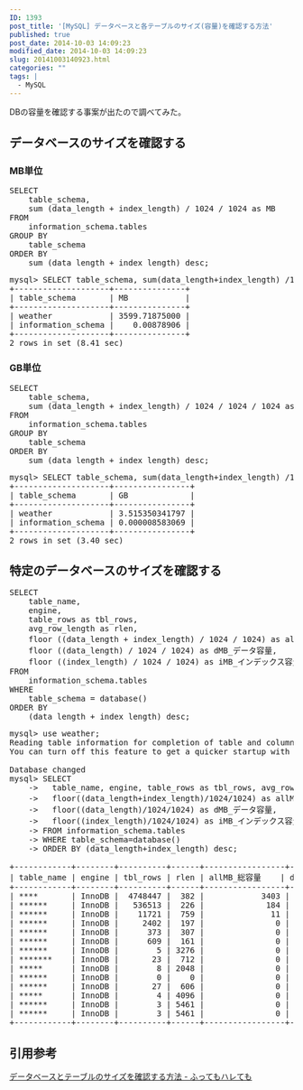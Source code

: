 ```yaml
---
ID: 1393
post_title: '[MySQL] データベースと各テーブルのサイズ(容量)を確認する方法'
published: true
post_date: 2014-10-03 14:09:23
modified_date: 2014-10-03 14:09:23
slug: 20141003140923.html
categories: ""
tags: |
  - MySQL
---
```

DBの容量を確認する事案が出たので調べてみた。
<!--more-->
<h2>データベースのサイズを確認する</h2>
<h3>MB単位</h3>
<pre class="prettyprint lang-sql">SELECT
    table_schema,
    sum (data_length + index_length) / 1024 / 1024 as MB
FROM
    information_schema.tables
GROUP BY
    table_schema
ORDER BY
    sum (data_length + index_length) desc;</pre>

<pre class="cmd">
mysql> SELECT table_schema, sum(data_length+index_length) /1024 /1024 as MB FROM information_schema.tables GROUP BY table_schema ORDER BY sum(data_length+index_length) desc;
+--------------------+---------------+
| table_schema       | MB            |
+--------------------+---------------+
| weather            | 3599.71875000 |
| information_schema |    0.00878906 |
+--------------------+---------------+
2 rows in set (8.41 sec)
</pre>

<h3>GB単位</h3>
<pre class="prettyprint lang-sql">SELECT
    table_schema,
    sum (data_length + index_length) / 1024 / 1024 / 1024 as GB
FROM
    information_schema.tables
GROUP BY
    table_schema
ORDER BY
    sum (data_length + index_length) desc;</pre>

<pre class="cmd">
mysql> SELECT table_schema, sum(data_length+index_length) /1024 /1024/1024 as GB FROM information_schema.tables GROUP BY table_schema ORDER BY sum(data_length+index_length) desc;
+--------------------+----------------+
| table_schema       | GB             |
+--------------------+----------------+
| weather            | 3.515350341797 |
| information_schema | 0.000008583069 |
+--------------------+----------------+
2 rows in set (3.40 sec)
</pre>

<h2>特定のデータベースのサイズを確認する</h2>
<pre class="prettyprint lang-sql">SELECT
    table_name,
    engine,
    table_rows as tbl_rows,
    avg_row_length as rlen,
    floor ((data_length + index_length) / 1024 / 1024) as allMB_総容量,
    floor ((data_length) / 1024 / 1024) as dMB_データ容量,
    floor ((index_length) / 1024 / 1024) as iMB_インデックス容量
FROM
    information_schema.tables
WHERE
    table_schema = database()
ORDER BY
    (data_length + index_length) desc;</pre>

<pre class="cmd">
mysql> use weather;
Reading table information for completion of table and column names
You can turn off this feature to get a quicker startup with -A

Database changed
mysql> SELECT
    ->   table_name, engine, table_rows as tbl_rows, avg_row_length as rlen,
    ->   floor((data_length+index_length)/1024/1024) as allMB_総容量,
    ->   floor((data_length)/1024/1024) as dMB_データ容量,
    ->   floor((index_length)/1024/1024) as iMB_インデックス容量
    -> FROM information_schema.tables
    -> WHERE table_schema=database()
    -> ORDER BY (data_length+index_length) desc;

+------------+--------+----------+------+-----------------+---------------------+------------------------------+
| table_name | engine | tbl_rows | rlen | allMB_総容量    | dMB_データ容量      | iMB_インデックス容量         |
+------------+--------+----------+------+-----------------+---------------------+------------------------------+
| ****       | InnoDB |  4748447 |  382 |            3403 |                1734 |                         1669 |
| ******     | InnoDB |   536513 |  226 |             184 |                 115 |                           69 |
| ******     | InnoDB |    11721 |  759 |              11 |                   8 |                            2 |
| ******     | InnoDB |     2402 |  197 |               0 |                   0 |                            0 |
| ******     | InnoDB |      373 |  307 |               0 |                   0 |                            0 |
| ******     | InnoDB |      609 |  161 |               0 |                   0 |                            0 |
| ******     | InnoDB |        5 | 3276 |               0 |                   0 |                            0 |
| *******    | InnoDB |       23 |  712 |               0 |                   0 |                            0 |
| *****      | InnoDB |        8 | 2048 |               0 |                   0 |                            0 |
| ******     | InnoDB |        0 |    0 |               0 |                   0 |                            0 |
| ******     | InnoDB |       27 |  606 |               0 |                   0 |                            0 |
| *****      | InnoDB |        4 | 4096 |               0 |                   0 |                            0 |
| ******     | InnoDB |        3 | 5461 |               0 |                   0 |                            0 |
| ******     | InnoDB |        3 | 5461 |               0 |                   0 |                            0 |
+------------+--------+----------+------+-----------------+---------------------+------------------------------+
</pre>

<h2>引用参考</h2>
<a href="http://d.hatena.ne.jp/sho-yamasaki/20120405/1333640589" target="_blank">データベースとテーブルのサイズを確認する方法 - ふってもハレても</a>